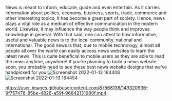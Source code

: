 
News is meant to inform, educate, guide and even entertain. As it carries information about politics, economy, business, sports, trade, commerce and other interesting topics, it has become a great part of society. Hence, news plays a vital role as a medium of effective communication in the modern world. Likewise, it may influence the way people think and improves knowledge in general. With that said, one can attest to how informative, useful and valuable news is to the local community, national and international. The good news is that, due to mobile technology, almost all people all over the world can easily access news websites to learn the latest news. This is quite beneficial to mobile users as they are able to read the news anytime, anywhere! If you’re planning to build a news website soon, you probably need to see these best news website designs that we’ve handpicked for you!![Screenshot 2022-01-13 164408](https://user-images.githubusercontent.com/87568138/149320362-9682a912-cce9-4ad3-b18a-34a2c3db0a80.png)
![Screenshot 2022-01-13 164454](https://user-images.githubusercontent.com/87568138/149320374-2d766d5a-b318-4773-878d-a0f62903680d.png)


https://user-images.githubusercontent.com/87568138/149320936-9f757478-85be-4826-a59f-96842131980f.mp4

